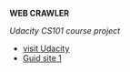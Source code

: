   **WEB CRAWLER** 

 *Udacity CS101 course project*

* [visit Udacity](https://www.udacity.com)
* [Guid site 1 ](http://sahilmutneja.com/blog/2015/04/build-a-search-engine-part-1/)



